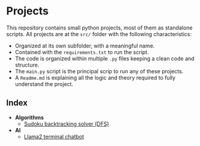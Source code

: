 # Projects

This repository contains small python projects, most of them as standalone scripts.
All projects are at the `src/` folder with the following characteristics:

- Organized at its own subfolder, with a meaningful name.
- Contained with the `requirements.txt` to run the script.
- The code is organized within multiple `.py` files keeping a clean code and structure.
- The `main.py` script is the principal scrip to run any of these projects.
- A `Readme.md` is explaining all the logic and theory required to fully understand the project.

## Index

- **Algorithms**
    - [Sudoku backtracking solver (DFS)](src/sudoku)
- **AI**
    - [Llama2 terminal chatbot](src/llama_chatbot)
